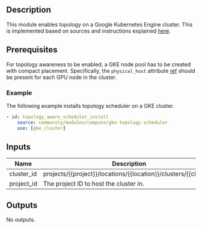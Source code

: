 ## Description

This module enables topology on a Google Kubernetes Engine cluster.
This is implemented based on sources and instructions explained [here](https://github.com/GoogleCloudPlatform/container-engine-accelerators/tree/master/gpudirect-tcpxo/topology-scheduler).

## Prerequisites

For topology awareness to be enabled, a GKE node pool has to be created with
compact placement. Specifically, the `physical_host` attribute
[ref](https://cloud.google.com/compute/docs/instances/use-compact-placement-policies#verify-vm-location)
should be present for each GPU node in the cluster.

### Example

The following example installs topology scheduler on a GKE cluster.

```yaml
- id: topology_aware_scheduler_install
    source: community/modules/compute/gke-topology-scheduler
    use: [gke_cluster]
```

<!-- BEGINNING OF PRE-COMMIT-TERRAFORM DOCS HOOK -->
## Inputs

| Name | Description | Type | Default | Required |
|------|-------------|------|---------|:--------:|
| cluster\_id | projects/{{project}}/locations/{{location}}/clusters/{{cluster}} | `string` | n/a | yes |
| project\_id | The project ID to host the cluster in. | `string` | n/a | yes |

## Outputs

No outputs.

<!-- END OF PRE-COMMIT-TERRAFORM DOCS HOOK -->
